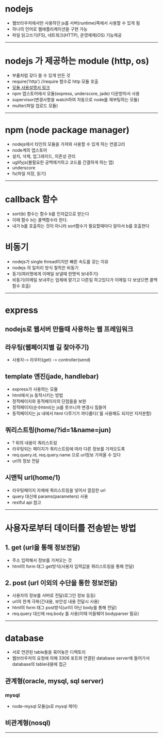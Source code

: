 # nodejs
- 웹브라우저에서만 사용하던 js를 서버(runtime)쪽에서 사용할 수 있게 됨
- 하나의 언어로 웹애플리케이션을 구현 가능
- 파일 읽고쓰기(FS), 네트워크(HTTP), 운영체제(OS) 기능제공

---

# nodejs 가 제공하는 module (http, os)
- 부품처럼 갖다 쓸 수 있게 만든 것
- require('http')    //require 함수로 http 모듈 호출
- [모듈 사용설명서 링크](https://nodejs.org/dist/latest-v6.x/docs/api/)
- npm 앱스토어에서 모듈(express, underscore, jade) 다운받아서 사용
- supervisor(변경사항을 watch하여 자동으로 node를 재부팅하는 모듈)
- multer(파일 업로드 모듈)

---
# npm (node package manager)
- nodejs에서 타인의 모듈을 가져와 사용할 수 있게 하는 연결고리
- node계의 앱스토어
- 설치, 삭제, 업그레이드, 의존성 관리
- uglifyjs(불필요한 공백제거하고 코드를 간결하게 하는 앱)
- underscore
- fs(파일 저장, 읽기)

---
# callback 함수
- sort(b) 함수는 함수 b를 인자값으로 받는다
- 이때 함수 b는 콜백함수라 한다.
- 내가 b를 호출하는 것이 아니라 sort함수가 필요할때마다 알아서 b를 호출한다

# 비동기
- nodejs가 single thread이지만 빠른 속도를 갖는 이유
- nodejs 의 일처리 방식 철학은 비동기
- 동기(여러명에게 이메일 보낼때 한명씩 보내주기)
- 비동기(이메일 보내주는 업체에 맡기고 다른일 하고있다가 이메일 다 보냈으면 콜백함수 호출)

---
# express
## nodejs로 웹서버 만들때 사용하는 웹 프레임워크

## 라우팅(웹페이지별 길 찾아주기)
- 사용자-> 라우터(get) -> controller(send)

## template 엔진(jade, handlebar)
- express가 사용하는 모듈
- html에서 js 동작시키는 방법
- 정적페이지와 동적페이지의 단점들을 보완
- 정적페이지(순수html)는 js를 못쓰니까 변경시 힘들어
- 동적페이지는 js 내에서 html 다루기가 까다롭다(\`를 사용해도 되지만 지저분함)

## 쿼리스트링(home/?id=1&name=jun)
- ? 뒤의 내용이 쿼리스트링
- 라우팅되는 페이지가 쿼리스트링에 따라 다른 정보를 가져오도록
- req.query.id, req.query.name 으로 url정보 가져올 수 있다
- url의 정보 전달

## 시맨틱 url(home/1)
- 라우팅페이지 자체에 쿼리스트링을 넣어서 깔끔한 url
- query 대신에 params(parameters) 사용
- restful api 참고
---
# 사용자로부터 데이터를 전송받는 방법
## 1. get (url을 통해 정보전달)
- 주소 입력해서 정보를 가져오는 것
- html의 form 태그 get방식(사용자 입력값을 쿼리스트링을 통해 전달)

## 2. post (url 이외의 수단을 통한 정보전달)
- 사용자의 정보를 서버로 전달(로그인 정보 등등)
- url의 한계 극복(긴내용, 보안성 내용 전달시 사용)
- html의 form 태그 post방식(url이 아닌 body를 통해 전달)
- req.query 대신에 req.body 를 사용(이때 미들웨어 bodyparser 필요)
---

# database
- 서로 연관된 table들을 묶어놓은 디렉토리
- 웹브라우저의 요청에 의해 3306 포트와 연결된 database server에 들어가서 database의 table내용에 접근


## 관계형(oracle, mysql, sql server)
### mysql
- node-mysql 모듈(js로 mysql 제어)

## 비관계형(nosql)

---
